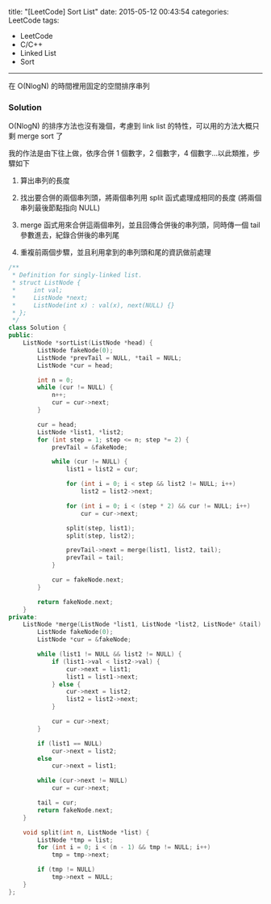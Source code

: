 title: "[LeetCode] Sort List"
date: 2015-05-12 00:43:54
categories: LeetCode
tags:
- LeetCode
- C/C++
- Linked List
- Sort
---

在 O(NlogN) 的時間裡用固定的空間排序串列

<!-- more -->

### Solution

O(NlogN) 的排序方法也沒有幾個，考慮到 link list 的特性，可以用的方法大概只剩 merge sort 了

我的作法是由下往上做，依序合併 1 個數字，2 個數字，4 個數字...以此類推，步驟如下

1. 算出串列的長度

2. 找出要合併的兩個串列頭，將兩個串列用 split 函式處理成相同的長度 (將兩個串列最後節點指向 NULL)

3. merge 函式用來合併這兩個串列，並且回傳合併後的串列頭，同時傳一個 tail 參數進去，紀錄合併後的串列尾

4. 重複前兩個步驟，並且利用拿到的串列頭和尾的資訊做前處理

```c++
/**
 * Definition for singly-linked list.
 * struct ListNode {
 *     int val;
 *     ListNode *next;
 *     ListNode(int x) : val(x), next(NULL) {}
 * };
 */
class Solution {
public:
    ListNode *sortList(ListNode *head) {
        ListNode fakeNode(0);
        ListNode *prevTail = NULL, *tail = NULL;
        ListNode *cur = head;

        int n = 0;
        while (cur != NULL) {
            n++;
            cur = cur->next;
        }

        cur = head;
        ListNode *list1, *list2;
        for (int step = 1; step <= n; step *= 2) {
            prevTail = &fakeNode;

            while (cur != NULL) {
                list1 = list2 = cur;

                for (int i = 0; i < step && list2 != NULL; i++)
                    list2 = list2->next;

                for (int i = 0; i < (step * 2) && cur != NULL; i++)
                    cur = cur->next;

                split(step, list1);
                split(step, list2);

                prevTail->next = merge(list1, list2, tail);
                prevTail = tail;
            }

            cur = fakeNode.next;
        }

        return fakeNode.next;
    }
private:
    ListNode *merge(ListNode *list1, ListNode *list2, ListNode* &tail) {
        ListNode fakeNode(0);
        ListNode *cur = &fakeNode;

        while (list1 != NULL && list2 != NULL) {
            if (list1->val < list2->val) {
                cur->next = list1;
                list1 = list1->next;
            } else {
                cur->next = list2;
                list2 = list2->next;
            }

            cur = cur->next;
        }

        if (list1 == NULL)
            cur->next = list2;
        else
            cur->next = list1;

        while (cur->next != NULL)
            cur = cur->next;

        tail = cur;
        return fakeNode.next;
    }

    void split(int n, ListNode *list) {
        ListNode *tmp = list;
        for (int i = 0; i < (n - 1) && tmp != NULL; i++)
            tmp = tmp->next;

        if (tmp != NULL)
            tmp->next = NULL;
    }
};
```
